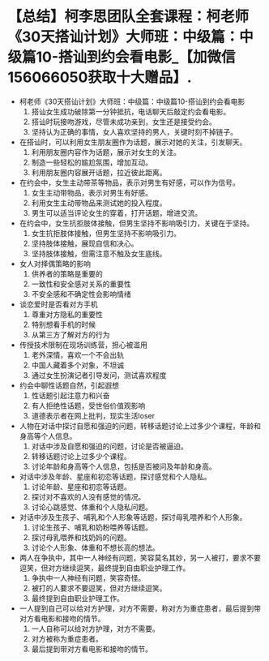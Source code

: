 # 【总结】柯李思团队全套课程：柯老师《30天搭讪计划》大师班：中级篇：中级篇10-搭讪到约会看电影_【加微信156066050获取十大赠品】.

-   柯老师《30天搭讪计划》大师班：中级篇：中级篇10-搭讪到约会看电影
    1.  搭讪女生成功破除第一分钟抵抗，电话聊天后敲定约会看电影。
    2.  搭讪时玩接吻游戏，尽管未成功亲到，女生还是接受约会。
    3.  坚持认为正确的事情，女人喜欢坚持的男人，关键时刻不掉链子。
-   在搭讪时，可以利用女生朋友圈作为话题，展示对她的关注，引发聊天。
    1.  利用朋友圈内容作为话题，展示对女生的关注。
    2.  制造一些轻松的尴尬氛围，增加互动。
    3.  利用朋友圈内容展开话题，拉近彼此距离。
-   在约会中，女生主动带茶等物品，表示对男生有好感，可以作为信号。
    1.  女生主动带物品，表示对男生有好感。
    2.  利用女生主动带物品来测试她的投入程度。
    3.  男生可以适当评论女生的穿着，打开话题，增进交流。
-   在约会中，女生抗拒肢体接触，但男生坚持不影响吸引力，关键在于坚持。
    1.  女生抗拒肢体接触，但男生坚持不影响吸引力。
    2.  坚持肢体接触，展现自信和决心。
    3.  坚持肢体接触，但需注意不触及女生底线。
-   女人对择偶策略的影响
    1.  供养者的策略是重要的
    2.  一致性和安全感对关系的重要性
    3.  不安全感和不确定性会影响情绪
-   谈恋爱时是否看对方手机
    1.  尊重对方隐私的重要性
    2.  特别想看手机的时候
    3.  从第三方了解对方的行为
-   传授技术限制在现场训练营，担心被滥用
    1.  老外深情，喜欢一个不会出轨
    2.  中国人藏着多个对象，不坦诚
    3.  通过女生扮演记者引导发问，测试喜欢程度
-   约会中聊性话题自然，引起遐想
    1.  性话题引起注意力和兴奋
    2.  有人拒绝性话题，受世俗价值观影响
    3.  道德表示者在网上批判，现实生活loser
-   人物在对话中探讨自愿和强迫的问题，转移话题讨论上过多少个课程，年龄和身高等个人信息。
    1.  对话中涉及自愿和强迫的问题，讨论是否被逼迫。
    2.  转移话题讨论上过多少个课程。
    3.  讨论年龄和身高等个人信息，包括是否被问及年龄和身高。
-   对话中涉及年龄、星座和初恋等话题，探讨感觉和个人隐私。
    1.  讨论年龄、星座和初恋等话题。
    2.  探讨对不喜欢的人没有感觉的情况。
    3.  讨论心跳感觉、体重和个人隐私问题。
-   对话中涉及生孩子、哺乳和个人形象等话题，探讨母乳喂养和个人形象。
    1.  讨论生孩子、哺乳和奶粉喂养等话题。
    2.  探讨母乳喂养和找奶妈的问题。
    3.  讨论个人形象、体重和不想长高的想法。
-   两人在争执中，其中一人神经有问题，笑容莫名其妙，另一人被打，要求不要逗笑，但对方继续逗笑，最终提到自由职业护理工作。
    1.  争执中一人神经有问题，笑容奇怪。
    2.  被打的人要求不要逗笑，但对方继续逗笑。
    3.  最终提到自由职业护理工作。
-   一人提到自己可以给对方护理，对方不需要，称对方为重症患者，最后提到带对方看电影和接吻的情节。
    1.  一人自称可以给对方护理，对方不需要。
    2.  对方被称为重症患者。
    3.  最后提到带对方看电影和接吻的情节。